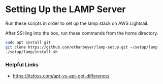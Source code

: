# Setting Up the LAMP Server

Run these scripts in order to set up the lamp stack on AWS Lightsail.

After SSHing into the box, run these commands from the home directory.

```sh
sudo apt install git
git clone https://github.com/ethanbeyer/lamp-setup.git ~/setup/lamp
./setup/lamp/install.sh
```

### Helpful Links

- https://itsfoss.com/apt-vs-apt-get-difference/
